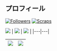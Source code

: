 ## プロフィール 

<!--
**PlasmaXD/PlasmaXD** is a ✨ _special_ ✨ repository because its `README.md` (this file) appears on your GitHub profile.

Here are some ideas to get you started:

- 🔭 I’m currently working on ...
- 🌱 I’m currently learning ...
- 👯 I’m looking to collaborate on ...
- 🤔 I’m looking for help with ...
- 💬 Ask me about ...
- 📫 How to reach me: ...
- 😄 Pronouns: ...
- ⚡ Fun fact: ...
[![Posts](https://badgen.org/img/bluesky/junxd.bsky.social/posts?style=plastic)](https://bsky.app/profile/junxd.bsky.social)

-->
[![Followers](https://badgen.org/img/bluesky/junxd.bsky.social/followers?style=plastic)](https://bsky.app/profile/junxd.bsky.social)
[![Scraps](https://badgen.org/img/zenn/junxd/scraps?style=plastic)](https://zenn.dev/junxd?tab=scraps)

![](http://github-profile-summary-cards.vercel.app/api/cards/profile-details?username=PlasmaXD&theme=default)
| ![](http://github-profile-summary-cards.vercel.app/api/cards/repos-per-language?username=PlasmaXD&theme=default) | ![](http://github-profile-summary-cards.vercel.app/api/cards/most-commit-language?username=PlasmaXD&theme=default) |
|---|---|


![](http://github-profile-summary-cards.vercel.app/api/cards/stats?username=PlasmaXD&theme=default)|![](http://github-profile-summary-cards.vercel.app/api/cards/productive-time?username=PlasmaXD&theme=default&utcOffset=8)|
|---|---|

